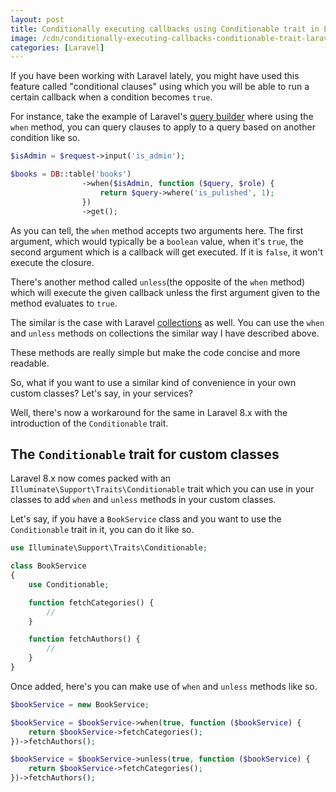 ```yaml
---
layout: post
title: Conditionally executing callbacks using Conditionable trait in Laravel 8.x
image: /cdn/conditionally-executing-callbacks-conditionable-trait-laravel-8x.png
categories: [Laravel]
---
```


If you have been working with Laravel lately, you might have used this feature called "conditional clauses" using which you will be able to run a certain callback when a condition becomes `true`.

For instance, take the example of Laravel's [query builder](https://laravel.com/docs/8.x/queries) where using the `when` method, you can query clauses to apply to a query based on another condition like so.

```php
$isAdmin = $request->input('is_admin');

$books = DB::table('books')
                ->when($isAdmin, function ($query, $role) {
                    return $query->where('is_pulished', 1);
                })
                ->get();
```

As you can tell, the `when` method accepts two arguments here. The first argument, which would typically be a `boolean` value, when it's `true`, the second argument which is a callback will get executed. If it is `false`, it won't execute the closure.

There's another method called `unless`(the opposite of the `when` method) which will execute the given callback unless the first argument given to the method evaluates to `true`.

The similar is the case with Laravel [collections](https://laravel.com/docs/8.x/collections) as well. You can use the `when` and `unless` methods on collections the similar way I have described above.

These methods are really simple but make the code concise and more readable.

So, what if you want to use a similar kind of convenience in your own custom classes? Let's say, in your services? 

Well, there's now a workaround for the same in Laravel 8.x with the introduction of the `Conditionable` trait.

## The `Conditionable` trait for custom classes

Laravel 8.x now comes packed with an `Illuminate\Support\Traits\Conditionable` trait which you can use in your classes to add `when` and `unless` methods in your custom classes.

Let's say, if you have a `BookService` class and you want to use the `Conditionable` trait in it, you can do it like so.

```php
use Illuminate\Support\Traits\Conditionable;

class BookService
{
    use Conditionable;

    function fetchCategories() {
        //
    }

    function fetchAuthors() {
        //
    }
}
```

Once added, here's you can make use of `when` and `unless` methods like so.

```php
$bookService = new BookService;

$bookService = $bookService->when(true, function ($bookService) {
    return $bookService->fetchCategories();
})->fetchAuthors();

$bookService = $bookService->unless(true, function ($bookService) {
    return $bookService->fetchCategories();
})->fetchAuthors();
```